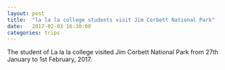 ```yaml
---
layout: post
title:  "la la la college students visit Jim Corbett National Park"
date:   2017-02-03 16:30:00
categories: trips
---
```


The student of La la la college visited Jim Corbett National Park from 27th January to 1st February, 2017.

